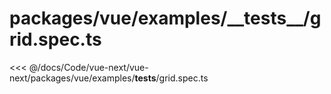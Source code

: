 # packages/vue/examples/\_\_tests\_\_/grid.spec.ts

<<< @/docs/Code/vue-next/vue-next/packages/vue/examples/__tests__/grid.spec.ts
